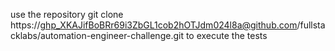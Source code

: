 use the repository git clone https://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@github.com/fullstacklabs/automation-engineer-challenge.git to execute the tests